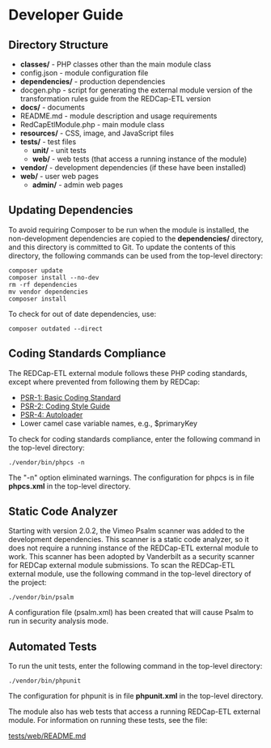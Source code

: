<!-- =================================================
Copyright (C) 2019 The Trustees of Indiana University
SPDX-License-Identifier: BSD-3-Clause
================================================== -->

Developer Guide
===================

Directory Structure
-----------------------

* __classes/__ - PHP classes other than the main module class
* config.json - module configuration file
* __dependencies/__ - production dependencies
* docgen.php - script for generating the external module version of the transformation rules
    guide from the REDCap-ETL version
* __docs/__ - documents
* README.md - module description and usage requirements
* RedCapEtlModule.php - main module class
* __resources/__ - CSS, image, and JavaScript files
* __tests/__ - test files
    * __unit/__ - unit tests
    * __web/__ - web tests (that access a running instance of the module)
* __vendor/__ - development dependencies (if these have been installed)
* __web/__ - user web pages
    * __admin/__ - admin web pages

Updating Dependencies
--------------------------
To avoid requiring Composer to be run when the module is installed, the non-development dependencies
are copied to the __dependencies/__ directory, and this directory is committed to Git.
To update the contents of this directory, the following commands
can be used from the top-level directory:

    composer update
    composer install --no-dev
    rm -rf dependencies
    mv vendor dependencies
    composer install


To check for out of date dependencies, use:

    composer outdated --direct


Coding Standards Compliance
-----------------------------

The REDCap-ETL external module follows these PHP coding standards, except where
prevented from following them by REDCap:

* [PSR-1: Basic Coding Standard](http://www.php-fig.org/psr/psr-1/)
* [PSR-2: Coding Style Guide](http://www.php-fig.org/psr/psr-2/)
* [PSR-4: Autoloader](http://www.php-fig.org/psr/psr-4/)
* Lower camel case variable names, e.g., $primaryKey


To check for coding standards compliance, enter the following command in the top-level directory:

    ./vendor/bin/phpcs -n
    
The "-n" option eliminated warnings. The configuration for phpcs is in file __phpcs.xml__ in the top-level directory.


Static Code Analyzer
--------------------------

Starting with version 2.0.2, the Vimeo Psalm scanner was added to the development dependencies.
This scanner is a static code analyzer, so it
does not require a running instance of the REDCap-ETL external module to work.
This scanner has been adopted by Vanderbilt
as a security scanner for REDCap external module submissions. To scan the REDCap-ETL external module, use the following
command in the top-level directory of the project:

    ./vendor/bin/psalm

A configuration file (psalm.xml) has been created that will cause Psalm to run in security analysis mode.

Automated Tests
--------------------------
To run the unit tests, enter the following command in the top-level directory:

    ./vendor/bin/phpunit
    
The configuration for phpunit is in file __phpunit.xml__ in the top-level directory.

The module also has web tests that access a running REDCap-ETL external module. For
information on running these tests, see the file:

[tests/web/README.md](../tests/web/README.md)
